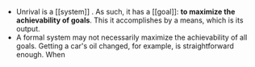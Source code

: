 - Unrival is a [[system]] .  As such, it has a [[goal]]: **to maximize the achievability of goals**.  This it accomplishes by a means, which is its output.
- A formal system may not necessarily maximize the achievability of all goals.  Getting a car's oil changed, for example, is straightforward enough.  When